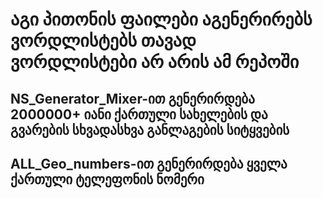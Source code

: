 # აგი პითონის ფაილები აგენერირებს ვორდლისტებს თავად ვორდლისტები არ არის ამ რეპოში

## NS_Generator_Mixer-ით გენერირდება 2000000+ იანი ქართული სახელების და გვარების სხვადასხვა განლაგების სიტყვების 

## ALL_Geo_numbers-ით გენერირდება ყველა ქართული ტელეფონის ნომერი  


